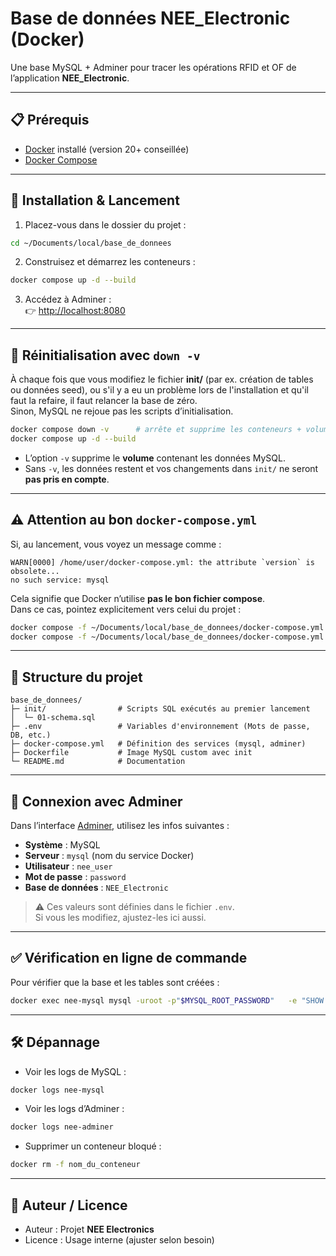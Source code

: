 # Base de données NEE_Electronic (Docker)

Une base MySQL + Adminer pour tracer les opérations RFID et OF de l’application **NEE_Electronic**.

---

## 📋 Prérequis

- [Docker](https://www.docker.com/) installé (version 20+ conseillée)
- [Docker Compose](https://docs.docker.com/compose/)

---

## 🚀 Installation & Lancement

1. Placez-vous dans le dossier du projet :

```bash
cd ~/Documents/local/base_de_donnees
```

2. Construisez et démarrez les conteneurs :

```bash
docker compose up -d --build
```

3. Accédez à Adminer :  
👉 [http://localhost:8080](http://localhost:8080)

---

## 🔄 Réinitialisation avec `down -v`

À chaque fois que vous modifiez le fichier **init/** (par ex. création de tables ou données seed), ou s'il y a eu un problème lors de l'installation et qu'il faut la refaire, il faut relancer la base de zéro.  
Sinon, MySQL ne rejoue pas les scripts d’initialisation.

```bash
docker compose down -v      # arrête et supprime les conteneurs + volumes
docker compose up -d --build
```

- L’option `-v` supprime le **volume** contenant les données MySQL.  
- Sans `-v`, les données restent et vos changements dans `init/` ne seront **pas pris en compte**.

---

## ⚠️ Attention au bon `docker-compose.yml`

Si, au lancement, vous voyez un message comme :

```
WARN[0000] /home/user/docker-compose.yml: the attribute `version` is obsolete...
no such service: mysql
```

Cela signifie que Docker n’utilise **pas le bon fichier compose**.  
Dans ce cas, pointez explicitement vers celui du projet :

```bash
docker compose -f ~/Documents/local/base_de_donnees/docker-compose.yml down -v
docker compose -f ~/Documents/local/base_de_donnees/docker-compose.yml up -d --build
```

---

## 📂 Structure du projet

```
base_de_donnees/
├─ init/                # Scripts SQL exécutés au premier lancement
│  └─ 01-schema.sql
├─ .env                 # Variables d'environnement (Mots de passe, DB, etc.)
├─ docker-compose.yml   # Définition des services (mysql, adminer)
├─ Dockerfile           # Image MySQL custom avec init
└─ README.md            # Documentation
```

---

## 🔑 Connexion avec Adminer

Dans l’interface [Adminer](http://localhost:8080), utilisez les infos suivantes :

- **Système** : MySQL  
- **Serveur** : `mysql` (nom du service Docker)  
- **Utilisateur** : `nee_user`  
- **Mot de passe** : `password`  
- **Base de données** : `NEE_Electronic`  

> ⚠️ Ces valeurs sont définies dans le fichier `.env`.  
Si vous les modifiez, ajustez-les ici aussi.

---

## ✅ Vérification en ligne de commande

Pour vérifier que la base et les tables sont créées :

```bash
docker exec nee-mysql mysql -uroot -p"$MYSQL_ROOT_PASSWORD"   -e "SHOW TABLES FROM NEE_Electronic;"
```

---

## 🛠️ Dépannage

- Voir les logs de MySQL :
```bash
docker logs nee-mysql
```
- Voir les logs d’Adminer :
```bash
docker logs nee-adminer
```
- Supprimer un conteneur bloqué :
```bash
docker rm -f nom_du_conteneur
```

---

## 👤 Auteur / Licence

- Auteur : Projet **NEE Electronics**
- Licence : Usage interne (ajuster selon besoin)
